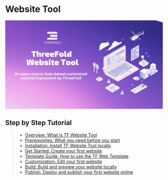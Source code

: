 # Website Tool
![](./img/websitetool.jpeg)  

## Step by Step Tutorial

> - [Overview: What is TF Website Tool](./overview.md)
> - [Prerequisites: What you need before you start](./prerequisites.md)
> - [Installation: Install TF Website Tool locally](./installation.md)
> - [Get Started: Create your first website](./getstarted.md)
> - [Template Guide: How to use the TF Web Template](./templateguide.md)
> - [Customization: Edit your first website](./customization.md)
> - [Build: Build and preview your website locally](./build.md)
> - [Publish: Deploy and publish your first website online](./publish.md)